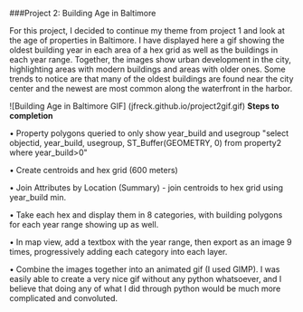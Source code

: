 ###Project 2: Building Age in Baltimore

For this project, I decided to continue my theme from project 1 and look at the age of properties in Baltimore. I have displayed here a gif showing the oldest building year in each area of a hex grid as well as the buildings in each year range. Together, the images show urban development in the city, highlighting areas with modern buildings and areas with older ones. Some trends to notice are that many of the oldest buildings are found near the city center and the newest are most common along the waterfront in the harbor.

![Building Age in Baltimore GIF]
(jfreck.github.io/project2gif.gif)
**Steps to completion**

• Property polygons queried to only show year_build and usegroup "select objectid, year_build, usegroup, ST_Buffer(GEOMETRY, 0) from property2 where year_build>0"

• Create centroids and hex grid (600 meters)

• Join Attributes by Location (Summary) - join centroids to hex grid using year_build min.

• Take each hex and display them in 8 categories, with building polygons for each year range showing up as well.

• In map view, add a textbox with the year range, then export as an image 9 times, progressively adding each category into each layer.

• Combine the images together into an animated gif (I used GIMP).
I was easily able to create a very nice gif without any python whatsoever, and I believe that doing any of what I did through python would be much more complicated and convoluted.
